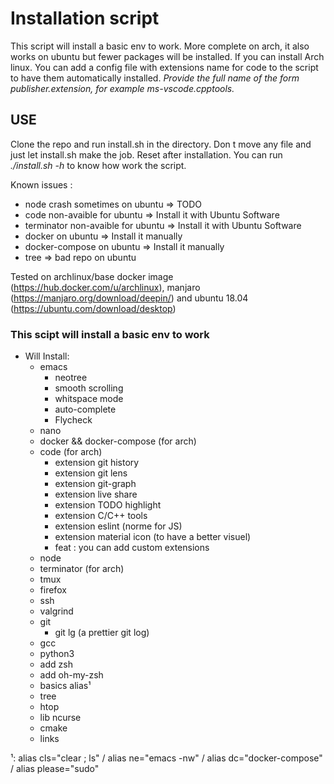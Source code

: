 # Installation script

This script will install a basic env to work. More complete on arch, it also works on ubuntu but fewer packages will be installed. If you can install Arch linux.
You can add a config file with extensions name for code to the script to have them automatically installed. _Provide the full name of the form publisher.extension, for example ms-vscode.cpptools._

## USE
Clone the repo and run install.sh in the directory. Don t move any file and just let install.sh make the job. Reset after installation.
You can run *./install.sh -h* to know how work the script.

Known issues : 
* node crash sometimes on ubuntu => TODO
* code non-avaible for ubuntu => Install it with Ubuntu Software
* terminator non-avaible for ubuntu => Install it with Ubuntu Software
* docker on ubuntu => Install it manually
* docker-compose on ubuntu => Install it manually
* tree => bad repo on ubuntu

Tested on archlinux/base docker image (https://hub.docker.com/u/archlinux), manjaro (https://manjaro.org/download/deepin/) and ubuntu 18.04 (https://ubuntu.com/download/desktop)

### This scipt will install a basic env to work

* Will Install:
    * emacs
        * neotree
        * smooth scrolling
        * whitspace mode
        * auto-complete
        * Flycheck
    * nano
    * docker && docker-compose (for arch)
    * code (for arch)
        * extension git history
        * extension git lens
        * extension git-graph
        * extension live share
        * extension TODO highlight
        * extension C/C++ tools
        * extension eslint (norme for JS)
        * extension material icon (to have a better visuel)
        * feat : you can add custom extensions
    * node
    * terminator (for arch)
    * tmux
    * firefox
    * ssh
    * valgrind
    * git
       * git lg (a prettier git log)
    * gcc
    * python3
    * add zsh
    * add oh-my-zsh
    * basics alias¹
    * tree
    * htop
    * lib ncurse
    * cmake
    * links



¹: alias cls="clear ; ls" / alias ne="emacs -nw" / alias dc="docker-compose" / alias please="sudo"
